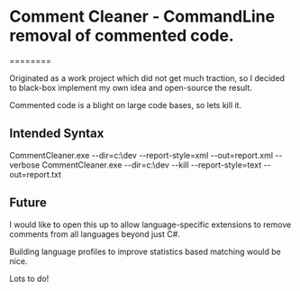 # Comment Cleaner - CommandLine removal of commented code.

========

Originated as a work project which did not get much traction, so I decided to black-box implement my own idea and open-source the result. 

Commented code is a blight on large code bases, so lets kill it.

## Intended Syntax

CommentCleaner.exe --dir=c:\dev --report-style=xml --out=report.xml --verbose
CommentCleaner.exe --dir=c:\dev --kill --report-style=text --out=report.txt

## Future

I would like to open this up to allow language-specific extensions to remove comments from all languages beyond just C#.

Building language profiles to improve statistics based matching would be nice.

Lots to do!